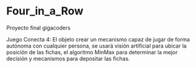 # Four_in_a_Row
Proyecto final gigacoders

Juego Conecta 4:
El objeto crear un mecanismo capaz de jugar de forma autónoma con cualquier persona, se usará visión artificial para ubicar la posición de las fichas,
el algoritmo MinMax para determinar la mejor decisión y mecanismos para depositar las fichas.



